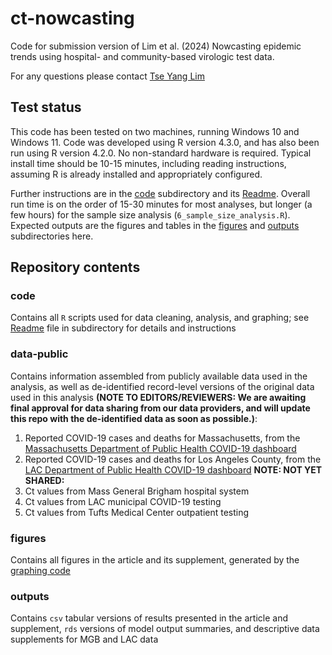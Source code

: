 # ct-nowcasting
Code for submission version of Lim et al. (2024) Nowcasting epidemic trends using hospital- and community-based virologic test data.

For any questions please contact [Tse Yang Lim](mailto:tseyanglim@hsph.harvard.edu)

## Test status
This code has been tested on two machines, running Windows 10 and Windows 11. Code was developed using R version 4.3.0, and has also been run using R version 4.2.0. No non-standard hardware is required. Typical install time should be 10-15 minutes, including reading instructions, assuming R is already installed and appropriately configured.

Further instructions are in the [code](code) subdirectory and its [Readme](code/README.md). Overall run time is on the order of 15-30 minutes for most analyses, but longer (a few hours) for the sample size analysis (`6_sample_size_analysis.R`). Expected outputs are the figures and tables in the [figures](figures) and [outputs](outputs) subdirectories here.

## Repository contents
### code
Contains all `R` scripts used for data cleaning, analysis, and graphing; see [Readme](code/README.md) file in subdirectory for details and instructions

### data-public
Contains information assembled from publicly available data used in the analysis, as well as de-identified record-level versions of the original data used in this analysis **(NOTE TO EDITORS/REVIEWERS: We are awaiting final approval for data sharing from our data providers, and will update this repo with the de-identified data as soon as possible.)**:
1. Reported COVID-19 cases and deaths for Massachusetts, from the [Massachusetts Department of Public Health COVID-19 dashboard](https://www.mass.gov/info-details/covid-19-reporting)
2. Reported COVID-19 cases and deaths for Los Angeles County, from the [LAC Department of Public Health COVID-19 dashboard](http://dashboard.publichealth.lacounty.gov/covid19_surveillance_dashboard)
**NOTE: NOT YET SHARED:**
3. Ct values from Mass General Brigham hospital system
4. Ct values from LAC municipal COVID-19 testing
5. Ct values from Tufts Medical Center outpatient testing

### figures
Contains all figures in the article and its supplement, generated by the [graphing code](code/graphing)

### outputs
Contains `csv` tabular versions of results presented in the article and supplement, `rds` versions of model output summaries, and descriptive data supplements for MGB and LAC data
